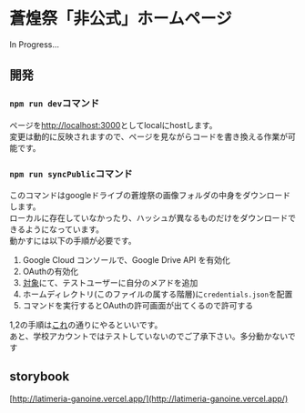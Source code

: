 # 蒼煌祭「非公式」ホームページ

In Progress...

## 開発

### `npm run dev`コマンド

ページを[http://localhost:3000](http://localhost:3000)としてlocalにhostします。  
変更は動的に反映されますので、ページを見ながらコードを書き換える作業が可能です。

### `npm run syncPublic`コマンド

このコマンドはgoogleドライブの蒼煌祭の画像フォルダの中身をダウンロードします。  
ローカルに存在していなかったり、ハッシュが異なるものだけをダウンロードできるようになっています。  
動かすには以下の手順が必要です。

1. Google Cloud コンソールで、Google Drive API を有効化
2. OAuthの有効化
3. [対象](https://console.cloud.google.com/auth/audience)にて、テストユーザーに自分のメアドを追加
4. ホームディレクトリ(このファイルの属する階層)に`credentials.json`を配置
5. コマンドを実行するとOAuthの許可画面が出てくるので許可する

1,2の手順は[これ](https://developers.google.com/workspace/drive/api/quickstart/nodejs?hl=ja)の通りにやるといいです。  
あと、学校アカウントではテストしていないのでご了承下さい。多分動かないです

## storybook
[http://latimeria-ganoine.vercel.app/](http://latimeria-ganoine.vercel.app/)

